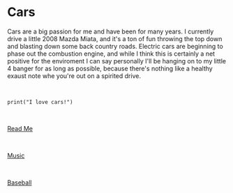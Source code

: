 # **Cars**

Cars are a big passion for me and have been for many years. I currently drive a little 2008 Mazda Miata, and it's a ton of fun throwing the top down and blasting down some back country roads. Electric cars are beginning to phase out the combustion engine, and while I think this is certainly a net positive for the enviroment I can say personally I'll be hanging on to my little 4 banger for as long as possible, because there's nothing like a healthy exaust note whe you're out on a spirited drive.

<br>

`print("I love cars!")`

<br>

[Read Me](https://github.com/LPCardinals/1600Markdown/blob/main/README.md)

<br>

[Music](https://github.com/LPCardinals/1600Markdown/blob/main/music.md)

<br>

[Baseball](https://github.com/LPCardinals/1600Markdown/edit/main/baseball.md)
